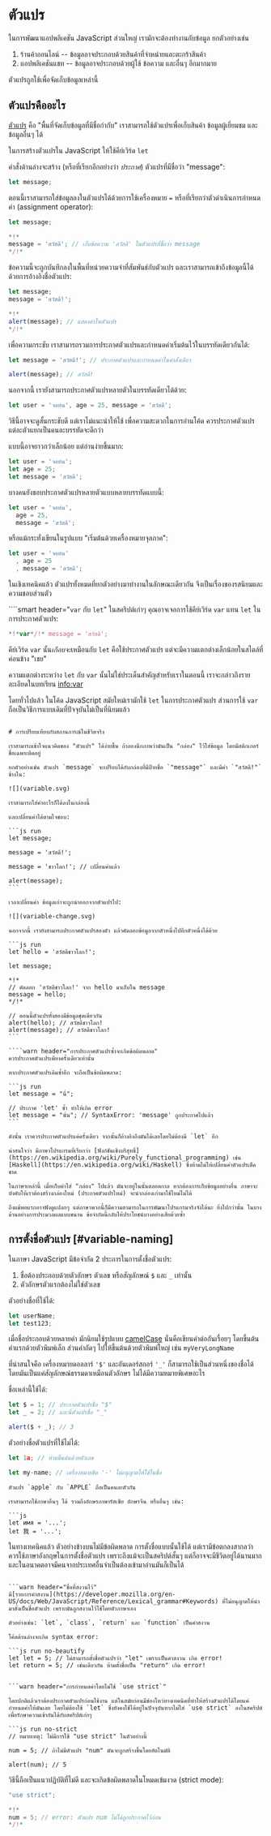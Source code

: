 # ตัวแปร

ในการพัฒนาแอปพลิเคชัน JavaScript ส่วนใหญ่ เรามักจะต้องทำงานกับข้อมูล ยกตัวอย่างเช่น
1. ร้านค้าออนไลน์ -- ข้อมูลอาจประกอบด้วยสินค้าที่จำหน่ายและตะกร้าสินค้า
2. แอปพลิเคชันแชท -- ข้อมูลอาจประกอบด้วยผู้ใช้ ข้อความ และอื่นๆ อีกมากมาย

ตัวแปรถูกใช้เพื่อจัดเก็บข้อมูลเหล่านี้

## ตัวแปรคืออะไร

[ตัวแปร](https://en.wikipedia.org/wiki/Variable_(computer_science)) คือ "พื้นที่จัดเก็บข้อมูลที่มีชื่อกำกับ" เราสามารถใช้ตัวแปรเพื่อเก็บสินค้า ข้อมูลผู้เยี่ยมชม และข้อมูลอื่นๆ ได้

ในการสร้างตัวแปรใน JavaScript ให้ใช้คีย์เวิร์ด `let`

คำสั่งด้านล่างจะสร้าง (หรือที่เรียกอีกอย่างว่า *ประกาศ*) ตัวแปรที่มีชื่อว่า "message":

```js
let message;
```

ตอนนี้เราสามารถใส่ข้อมูลลงในตัวแปรได้ด้วยการใช้เครื่องหมาย `=` หรือที่เรียกว่าตัวดำเนินการกำหนดค่า (assignment operator):

```js
let message;

*!*
message = 'สวัสดี'; // เก็บข้อความ 'สวัสดี' ในตัวแปรที่ชื่อว่า message
*/!*
```

ข้อความนี้จะถูกบันทึกลงในพื้นที่หน่วยความจำที่สัมพันธ์กับตัวแปร และเราสามารถเข้าถึงข้อมูลนี้ได้ด้วยการอ้างอิงชื่อตัวแปร:

```js run
let message;
message = 'สวัสดี!';

*!*
alert(message); // แสดงค่าในตัวแปร
*/!*
```

เพื่อความกระชับ เราสามารถรวมการประกาศตัวแปรและกำหนดค่าเริ่มต้นไว้ในบรรทัดเดียวกันได้:

```js run
let message = 'สวัสดี!'; // ประกาศตัวแปรและกำหนดค่าในคำสั่งเดียว

alert(message); // สวัสดี!
```

นอกจากนี้ เรายังสามารถประกาศตัวแปรหลายตัวในบรรทัดเดียวได้ด้วย:

```js no-beautify
let user = 'จอห์น', age = 25, message = 'สวัสดี';
```

วิธีนี้อาจจะดูสั้นกระชับดี แต่เราไม่แนะนำให้ใช้ เพื่อความสะดวกในการอ่านโค้ด ควรประกาศตัวแปรแต่ละตัวแยกเป็นคนละบรรทัดจะดีกว่า

แบบนี้อาจยาวกว่าเล็กน้อย แต่อ่านง่ายขึ้นมาก:

```js
let user = 'จอห์น';
let age = 25;
let message = 'สวัสดี';
```

บางคนยังชอบประกาศตัวแปรหลายตัวแบบหลายบรรทัดแบบนี้:

```js no-beautify
let user = 'จอห์น',
  age = 25,
  message = 'สวัสดี';
```

หรือแม้กระทั่งเขียนในรูปแบบ "เริ่มต้นด้วยเครื่องหมายจุลภาค":

```js no-beautify
let user = 'จอห์น'
  , age = 25
  , message = 'สวัสดี';
```

ในเชิงเทคนิคแล้ว ตัวแปรทั้งหมดที่ยกตัวอย่างมาทำงานในลักษณะเดียวกัน จึงเป็นเรื่องของรสนิยมและความชอบส่วนตัว

````smart header="`var` กับ `let`"
ในสคริปต์เก่าๆ คุณอาจเจอการใช้คีย์เวิร์ด `var` แทน `let` ในการประกาศตัวแปร:

```js
*!*var*/!* message = 'สวัสดี';
```

คีย์เวิร์ด `var` นั้น*เกือบจะ*เหมือนกับ `let` คือใช้ประกาศตัวแปร แต่จะมีความแตกต่างเล็กน้อยในสไตล์ที่ค่อนข้าง "เชย"

ความแตกต่างระหว่าง `let` กับ `var` นั้นไม่ใช่ประเด็นสำคัญสำหรับเราในตอนนี้ เราจะกล่าวถึงรายละเอียดในบทเรียน <info:var>

โดยทั่วไปแล้ว ในโค้ด JavaScript สมัยใหม่เรามักใช้ `let` ในการประกาศตัวแปร ส่วนการใช้ `var` ถือเป็นวิธีการแบบเดิมที่ปัจจุบันไม่เป็นที่นิยมแล้ว
````

# การเปรียบเทียบกับสถานการณ์ในชีวิตจริง

เราสามารถเข้าใจแนวคิดของ "ตัวแปร" ได้ง่ายขึ้น ถ้าลองนึกภาพว่ามันเป็น "กล่อง" ไว้ใส่ข้อมูล โดยมีสติกเกอร์ชื่อเฉพาะติดอยู่

ยกตัวอย่างเช่น ตัวแปร `message` จะเปรียบได้กับกล่องที่มีป้ายชื่อ `"message"` และมีค่า `"สวัสดี!"` ข้างใน:

![](variable.svg)

เราสามารถใส่ค่าอะไรก็ได้ลงในกล่องนี้ 

และเปลี่ยนค่าได้ตามใจชอบ:

```js run
let message;

message = 'สวัสดี!';

message = 'ชาวโลก!'; // เปลี่ยนค่าแล้ว

alert(message);
```

เวลาเปลี่ยนค่า ข้อมูลเก่าจะถูกนำออกจากตัวแปรไป: 

![](variable-change.svg)

นอกจากนี้ เรายังสามารถประกาศตัวแปรสองตัว แล้วคัดลอกข้อมูลจากตัวหนึ่งไปอีกตัวหนึ่งได้ด้วย

```js run
let hello = 'สวัสดีชาวโลก!';

let message;

*!*
// คัดลอก 'สวัสดีชาวโลก!' จาก hello มาเก็บใน message
message = hello;
*/!*

// ตอนนี้ตัวแปรทั้งสองมีข้อมูลชุดเดียวกัน
alert(hello); // สวัสดีชาวโลก!
alert(message); // สวัสดีชาวโลก!
```

````warn header="การประกาศตัวแปรซ้ำจะเกิดข้อผิดพลาด"
ควรประกาศตัวแปรเพียงครั้งเดียวเท่านั้น 

หากประกาศตัวแปรเดิมซ้ำอีก จะถือเป็นข้อผิดพลาด:

```js run
let message = "นี่";

// ประกาศ 'let' ซ้ำ ทำให้เกิด error
let message = "นั่น"; // SyntaxError: 'message' ถูกประกาศไปแล้ว
```

ดังนั้น เราควรประกาศตัวแปรแค่ครั้งเดียว จากนั้นก็อ้างอิงถึงมันได้เลยโดยไม่ต้องมี `let` อีก
````

```smart header="ภาษาการเขียนโปรแกรมแบบฟังก์ชัน"
น่าสนใจว่า มีภาษาโปรแกรมที่เรียกว่า [ฟังก์ชันเชิงบริสุทธิ์](https://en.wikipedia.org/wiki/Purely_functional_programming) เช่น [Haskell](https://en.wikipedia.org/wiki/Haskell) ซึ่งห้ามไม่ให้เปลี่ยนค่าตัวแปรเด็ดขาด

ในภาษาเหล่านี้ เมื่อเก็บค่าใส่ "กล่อง" ไปแล้ว มันจะอยู่ในนั้นตลอดกาล หากต้องการเก็บข้อมูลอย่างอื่น ภาษาจะบังคับให้เราต้องสร้างกล่องใหม่ (ประกาศตัวแปรใหม่) จะนำกล่องเก่ามาใช้ใหม่ไม่ได้ 

ถึงแม้พอแรกอาจฟังดูแปลกๆ แต่ภาษาพวกนี้ก็มีความสามารถในการพัฒนาโปรแกรมจริงจังได้นะ ยิ่งไปกว่านั้น ในบางด้านอย่างการประมวลผลแบบขนาน ข้อจำกัดนี้กลับให้ประโยชน์บางอย่างเสียด้วยซ้ำ
```

## การตั้งชื่อตัวแปร [#variable-naming]

ในภาษา JavaScript มีข้อจำกัด 2 ประการในการตั้งชื่อตัวแปร:

1. ชื่อต้องประกอบด้วยตัวอักษร ตัวเลข หรือสัญลักษณ์ `$` และ `_` เท่านั้น
2. ตัวอักษรตัวแรกต้องไม่ใช่ตัวเลข

ตัวอย่างชื่อที่ใช้ได้:

```js
let userName;
let test123;
```

เมื่อชื่อประกอบด้วยหลายคำ มักนิยมใช้รูปแบบ [camelCase](https://en.wikipedia.org/wiki/CamelCase) นั่นคือเขียนคำต่อกันเรื่อยๆ โดยขึ้นต้นคำแรกด้วยตัวพิมพ์เล็ก ส่วนคำถัดๆ ไปให้ขึ้นต้นด้วยตัวพิมพ์ใหญ่ เช่น `myVeryLongName`

ที่น่าสนใจคือ เครื่องหมายดอลลาร์ `'$'` และอันเดอร์สกอร์ `'_'` ก็สามารถใช้เป็นส่วนหนึ่งของชื่อได้ โดยมันเป็นแค่สัญลักษณ์ธรรมดาเหมือนตัวอักษร ไม่ได้มีความหมายพิเศษอะไร

ชื่อเหล่านี้ใช้ได้:

```js run untrusted
let $ = 1; // ประกาศตัวแปรชื่อ "$"
let _ = 2; // และนี่ตัวแปรชื่อ "_"

alert($ + _); // 3
```

ตัวอย่างชื่อตัวแปรที่ใช้ไม่ได้:

```js no-beautify
let 1a; // ห้ามขึ้นต้นด้วยตัวเลข

let my-name; // เครื่องหมายขีด '-' ไม่อนุญาตให้ใช้ในชื่อ
```

```smart header="ตัวพิมพ์ใหญ่-เล็กมีผล"
ตัวแปร `apple` กับ `APPLE` ถือเป็นคนละตัวกัน
```

```smart header="อักษรที่ไม่ใช่ภาษาอังกฤษใช้ได้ แต่ไม่แนะนำ"
เราสามารถใช้ภาษาอื่นๆ ได้ รวมถึงอักษรภาษารัสเซีย อักษรจีน หรืออื่นๆ เช่น:

```js
let имя = '...';
let 我 = '...';
```

ในทางเทคนิคแล้ว ตัวอย่างข้างบนไม่มีข้อผิดพลาด การตั้งชื่อแบบนั้นใช้ได้ แต่เรามีข้อตกลงสากลว่าควรใช้ภาษาอังกฤษในการตั้งชื่อตัวแปร เพราะถึงแม้จะเป็นสคริปต์สั้นๆ แต่ก็อาจจะมีชีวิตอยู่ได้นานมาก และในอนาคตอาจมีคนจากประเทศอื่นจำเป็นต้องเข้ามาอ่านมันก็เป็นได้
```

```warn header="ชื่อที่สงวนไว้"
มี[รายการคำสงวน](https://developer.mozilla.org/en-US/docs/Web/JavaScript/Reference/Lexical_grammar#Keywords) ที่ไม่อนุญาตให้นำมาตั้งเป็นชื่อตัวแปร เพราะมันถูกสงวนไว้ใช้โดยตัวภาษาเอง

ตัวอย่างเช่น: `let`, `class`, `return` และ `function` เป็นคำสงวน

โค้ดด้านล่างจะเกิด syntax error:

```js run no-beautify
let let = 5; // ไม่สามารถตั้งชื่อตัวแปรว่า "let" เพราะเป็นคำสงวน เกิด error!
let return = 5; // เช่นเดียวกัน ห้ามตั้งชื่อเป็น "return" เกิด error!
```
```

```warn header="การกำหนดค่าโดยไม่ใช้ `use strict`"

โดยปกติแล้วเราต้องประกาศตัวแปรก่อนใช้งาน แต่ในสมัยก่อนมีช่องโหว่ทางเทคนิคที่ทำให้สร้างตัวแปรได้โดยแค่กำหนดค่าให้มันเลย โดยไม่ต้องใช้ `let` ซึ่งยังคงใช้ได้อยู่ในปัจจุบันหากไม่ใส่ `use strict` ลงในสคริปต์ เพื่อรักษาความเข้ากันได้กับสคริปต์เก่าๆ 

```js run no-strict
// หมายเหตุ: ไม่มีการใช้ "use strict" ในตัวอย่างนี้

num = 5; // ถ้าไม่มีตัวแปร "num" มันจะถูกสร้างขึ้นโดยอัตโนมัติ

alert(num); // 5
```

วิธีนี้ถือเป็นแนวปฏิบัติที่ไม่ดี และจะเกิดข้อผิดพลาดในโหมดเข้มงวด (strict mode):

```js
"use strict";

*!*
num = 5; // error: ตัวแปร num ไม่ได้ถูกประกาศไว้ก่อน
*/!*
```